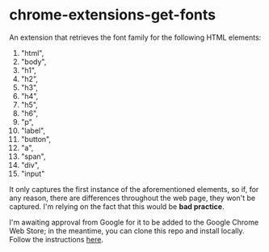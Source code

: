 # chrome-extensions-get-fonts

An extension that retrieves the font family for the following HTML elements:

   1. "html",
   2. "body",
   3. "h1",
   4. "h2",
   5. "h3",
   6. "h4",
   7. "h5",
   8. "h6",
   9. "p",
   10. "label",
   11. "button",
   12. "a",
   13. "span",
   14. "div",
   15. "input"

It only captures the first instance of the aforementioned elements, so if, for any reason, there are differences throughout the web page, they won't be captured. I'm relying on the fact that this would be **bad practice**.

I'm awaiting approval from Google for it to be added to the Google Chrome Web Store; in the meantime, you can clone this repo and install locally. Follow the instructions [here](https://developer.chrome.com/docs/extensions/mv3/getstarted/#unpacked).
